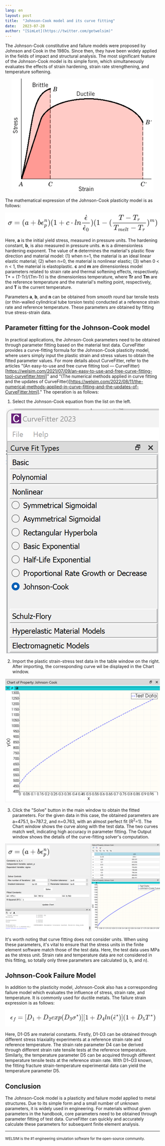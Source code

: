 ```yaml
---
lang: en
layout: post
title:  "Johnson-Cook model and its curve fitting"
date:   2023-07-28
author: "[SimLet](https://twitter.com/getwelsim)"
---
```



The Johnson-Cook constitutive and failure models were proposed by Johnson and Cook in the 1980s. Since then, they have been widely applied in the fields of impact and structural analysis. The most significant feature of the Johnson-Cook model is its simple form, which simultaneously evaluates the effects of strain hardening, strain rate strengthening, and temperature softening.
<p align="center">
  <img src="\assets\blog\20230728\deformation_chart.png" alt="deformation_chart" />
</p>

The mathematical expression of the Johnson-Cook plasticity model is as follows:
<p align="center">
  <img src="\assets\blog\20230728\johnson_cook_eqn.png" alt="johnson_cook_eqn" />
</p>



Here, **a** is the initial yield stress, measured in pressure units. The hardening constant, **b**, is also measured in pressure units. **n** is a dimensionless hardening exponent. The value of **n** determines the material's plastic flow direction and material model: (1) when n=1, the material is an ideal linear elastic material; (2) when n=0, the material is nonlinear elastic; (3) when 0 < n < 1, the material is elastoplastic. **c** and **m** are dimensionless model parameters related to strain rate and thermal softening effects, respectively. T* = (T-Tr)/(Tm-Tr) is the dimensionless temperature, where **Tr** and **Tm** are the reference temperature and the material's melting point, respectively, and **T** is the current temperature.

Parameters **a**, **b**, and **n** can be obtained from smooth round bar tensile tests (or thin-walled cylindrical tube torsion tests) conducted at a reference strain rate and reference temperature. These parameters are obtained by fitting true stress-strain data.


## Parameter fitting for the Johnson-Cook model
In practical applications, the Johnson-Cook parameters need to be obtained through parameter fitting based on the material test data. CurveFitter provides a curve-fitting formula for the Johnson-Cook plasticity model, where users simply input the plastic strain and stress values to obtain the fitted parameter values. For more details about CurveFitter, refer to the articles "(An easy-to-use and free curve fitting tool — CurveFitter)[https://welsim.com/2021/07/09/an-easy-to-use-and-free-curve-fitting-tool-curvefitter.html]" and "(The numerical methods applied in curve fitting and the updates of CurveFitter)[https://welsim.com/2022/08/11/the-numerical-methods-applied-in-curve-fitting-and-the-updates-of-CurveFitter.html]."
The operation is as follows:

1. Select the Johnson-Cook equation from the list on the left.
<p align="center">
  <img src="\assets\blog\20230728\curvefitter_johnson_cook.png" alt="curvefitter_johnson_cook" />
</p>

2. Import the plastic strain-stress test data in the table window on the right. After importing, the corresponding curve wil be displayed in the Chart window.
<p align="center">
  <img src="\assets\blog\20230728\curvefitter_chart_johnson_cook.png" alt="curvefitter_chart_johnson_cook" />
</p>

3. Click the "Solve" button in the main window to obtain the fitted parameters. For the given data in this case, the obtained parameters are a=475.1, b=787.2, and n=0.763, with an almost perfect fit (R<sup>2</sup>=1). The Chart window shows the curve along with the test data. The two curves match well, indicating high accuracy in parameter fitting. The Output window shows the details of the curve-fitting solver's computation.
<p align="center">
  <img src="\assets\blog\20230728\welsim_curvefitter_johnson_cook_fitted.png" alt="welsim_curvefitter_johnson_cook_fitted" />
</p>


It's worth noting that curve fitting does not consider units. When using these parameters, it's vital to ensure that the stress units in the finite element software match those of the test data. Here, the test data uses MPa as the stress unit. Strain rate and temperature data are not considered in this fitting, so totally only three parameters are calculated (a, b, and n).


## Johnson-Cook Failure Model
In addition to the plasticity model, Johnson-Cook also has a corresponding failure model which evaluates the influence of stress, strain rate, and temperature. It is commonly used for ductile metals. The failure strain expression is as follows:
<p align="center">
  <img src="\assets\blog\20230728\failure_johnson_cook_eqn.png" alt="failure_johnson_cook_eqn" />
</p>

Here, D1-D5 are material constants. Firstly, D1-D3 can be obtained through different stress triaxiality experiments at a reference strain rate and reference temperature. The strain rate parameter D4 can be derived through different strain rate tensile tests at the reference temperature. Similarly, the temperature parameter D5 can be acquired through different temperature tensile tests at the reference strain rate. With D1~D3 known, the fitting fracture strain-temperature experimental data can yield the temperature parameter D5.


## Conclusion
The Johnson-Cook model is a plasticity and failure model applied to metal structures. Due to its simple form and a small number of unknown parameters, it is widely used in engineering. For materials without given parameters in the handbook, core parameters need to be obtained through parameter fitting of test data. CurveFitter can quickly and accurately calculate these parameters for subsequent finite element analysis.


---

<small>
WELSIM is the #1 engineering simulation software for the open-source community.
</small>
